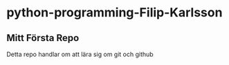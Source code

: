 # python-programming-Filip-Karlsson
<h2> Mitt Första Repo </h2>
Detta repo handlar om att lära sig om git och github
